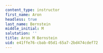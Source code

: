 ```yaml
---
content_type: instructor
first_name: Aron
headless: true
last_name: Bernstein
middle_initial: M
salutation: ''
title: Aron M Bernstein
uid: e41ffe76-cbab-05d1-65a7-2bd474cdef72
---
```

